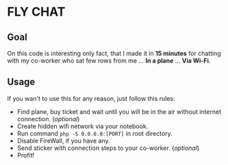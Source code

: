 # FLY CHAT

## Goal

On this code is interesting only fact, that I made it in __15 minutes__ for chatting
with my co-worker who sat few rows from me ... __In a plane__ ... __Via Wi-Fi__.

## Usage

If you wan't to use this for any reason, just follow this rules:

- Find plane, buy ticket and wait until you will be in the air without internet connection. (*optional*)
- Create hidden wifi network via your notebook.
- Run command `php -S 0.0.0.0:[PORT]` in root directory.
- Disable FireWall, if you have any.
- Send sticker with connection steps to your co-worker. (*optional*)
- Profit!